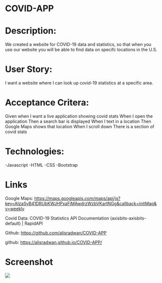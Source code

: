 # COVID-APP

# Description:

We created a website for COVID-19 data and statistics, so that when you use our website you will be able to find data on specifc locations in the U.S. 

# User Story: 

I want a website where I can look up covid-19 statistics at a specific area.


# Acceptance Critera:

Given when I want a live application showing covid stats
When I open the application
Then a search bar is displayed 
When I text in a location
Then Google Maps shows that location 
When I scroll down
There is a section of covid stats 



# Technologies:
-Javascript
-HTML
-CSS
-Bootstrap

# Links
Google Maps: https://maps.googleapis.com/maps/api/js?key=AIzaSyB41DRUbKWJHPxaFjMAwdrzWzbVKartNGg&callback=initMap&v=weekly

Covid Data:
COVID-19 Statistics API Documentation (axisbits-axisbits-default) | RapidAPI

Github: https://github.com/alisradwan/COVID-APP

github: https://alisradwan.github.io/COVID-APP/

# Screenshot 

<img src= "image.png">

